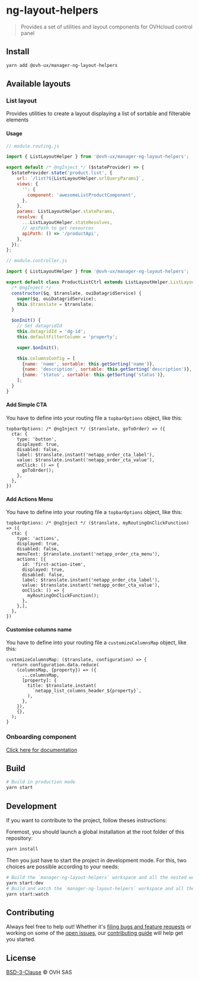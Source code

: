 # ng-layout-helpers

> Provides a set of utilities and layout components for OVHcloud control panel

## Install

```sh
yarn add @ovh-ux/manager-ng-layout-helpers
```

## Available layouts

### List layout

Provides utilities to create a layout displaying a list of sortable and filterable elements

#### Usage

```js
// module.routing.js

import { ListLayoutHelper } from '@ovh-ux/manager-ng-layout-helpers';

export default /* @ngInject */ ($stateProvider) => {
  $stateProvider.state('product.list', {
    url: `/list?${ListLayoutHelper.urlQueryParams}`,
    views: {
      '': {
        component: 'awesomeListProductComponent',
      },
    },
    params: ListLayoutHelper.stateParams,
    resolve: {
      ...ListLayoutHelper.stateResolves,
      // apiPath to get resources
      apiPath: () => '/productApi',
    },
  });
};

```

```js
// module.controller.js

import { ListLayoutHelper } from '@ovh-ux/manager-ng-layout-helpers';

export default class ProductListCtrl extends ListLayoutHelper.ListLayoutCtrl {
  /* @ngInject */
  constructor($q, $translate, ouiDatagridService) {
    super($q, ouiDatagridService);
    this.$translate = $translate;
  }

  $onInit() {
    // Set datagridId
    this.datagridId = 'dg-id';
    this.defaultFilterColumn = 'property';

    super.$onInit();

    this.columnsConfig = [
      {name: 'name', sortable: this.getSorting('name')},
      {name: 'description', sortable: this.getSorting('description')},
      {name: 'status', sortable: this.getSorting('status')},
    ];
  }
}

```

#### Add Simple CTA

You have to define into your routing file a `topbarOptions` object, like this:

```JS
topbarOptions: /* @ngInject */ ($translate, goToOrder) => ({
  cta: {
    type: 'button',
    displayed: true,
    disabled: false,
    label: $translate.instant('netapp_order_cta_label'),
    value: $translate.instant('netapp_order_cta_value'),
    onClick: () => {
      goToOrder();
    },
  },
})
```

#### Add Actions Menu

You have to define into your routing file a `topbarOptions` object, like this:

```JS
topbarOptions: /* @ngInject */ ($translate, myRoutingOnClickFunction) => ({
  cta: {
    type: 'actions',
    displayed: true,
    disabled: false,
    menuText: $translate.instant('netapp_order_cta_menu'),
    actions: [{
      id: 'first-action-item',
      displayed: true,
      disabled: false,
      label: $translate.instant('netapp_order_cta_label'),
      value: $translate.instant('netapp_order_cta_value'),
      onClick: () => {
        myRoutingOnClickFunction();
      },
    },],
  },
})
```

#### Customise columns name

You have to define into your routing file a `customizeColumnsMap` object, like this:

```JS
customizeColumnsMap: ($translate, configuration) => {
  return configuration.data.reduce(
    (columnsMap, {property}) => ({
      ...columnsMap,
      [property]: {
        title: $translate.instant(
          `netapp_list_columns_header_${property}`,
        ),
      },
    }),
    {},
  );
}
```

### Onboarding component

[Click here for documentation](src/onboarding/README.md)

## Build

```sh
# Build in production mode
yarn start
```

## Development

If you want to contribute to the project, follow theses instructions:

Foremost, you should launch a global installation at the root folder of this repository:

```sh
yarn install
```

Then you just have to start the project in development mode. For this, two choices are possible according to your needs:

```sh
# Build the `manager-ng-layout-helpers` workspace and all the nested workspaces in development mode and watch only `manager-ng-layout-helpers` workspace
yarn start:dev
# Build and watch the `manager-ng-layout-helpers` workspace and all the nested workspaces in development mode
yarn start:watch
```

## Contributing

Always feel free to help out! Whether it's [filing bugs and feature requests](https://github.com/ovh/manager/issues/new) or working on some of the [open issues](https://github.com/ovh/manager/issues), our [contributing guide](https://github.com/ovh/manager/blob/master/CONTRIBUTING.md) will help get you started.

## License

[BSD-3-Clause](LICENSE) © OVH SAS
